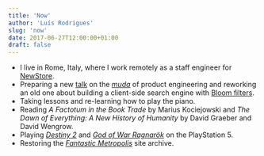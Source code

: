 ```yaml
---
title: 'Now'
author: 'Luís Rodrigues'
slug: 'now'
date: 2017-06-27T12:00:00+01:00
draft: false
---
```


- I live in Rome, Italy, where I work remotely as a staff engineer for [NewStore](https://www.newstore.com/).
- Preparing a new [talk](/talks) on the [_muda_](<https://en.wikipedia.org/wiki/Muda_(Japanese_term)>) of product engineering and reworking an old one about building a client-side search engine with [Bloom filters](https://en.wikipedia.org/wiki/Bloom_filter).
- Taking lessons and re-learning how to play the piano.
- Reading _A Factotum in the Book Trade_ by Marius Kociejowski and _The Dawn of Everything: A New History of Humanity_ by David Graeber and David Wengrow.
- Playing [_Destiny 2_](https://www.destinythegame.com) and [_God of War Ragnarök_](https://godofwar.playstation.com/) on the PlayStation 5.
- Restoring the [_Fantastic Metropolis_](https://fantasticmetropolis.com/) site archive.
